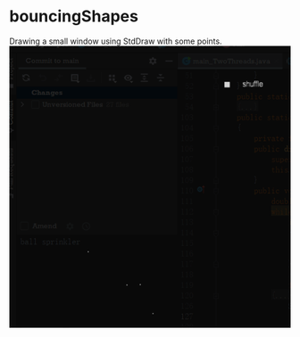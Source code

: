 # bouncingShapes

Drawing a small window using StdDraw with some points. <br>
![Double Thread_20b](https://github.com/Tomi-1997/CS-2ndYear/blob/main/Points/demo.gif)
